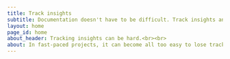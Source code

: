 ```yaml
---
title: Track insights
subtitle: Documentation doesn't have to be difficult. Track insights and have them displayed, all from a Google Sheet.
layout: home
page_id: home
about_header: Tracking insights can be hard.<br><br> 
about: In fast-paced projects, it can become all too easy to lose track of decisions, or research insights. The alternative is death-by-documentation - where your spend time documenting things across the myriad of tools (JIRA, Confluence, Asana, Sharepoint etc...).
---
```

